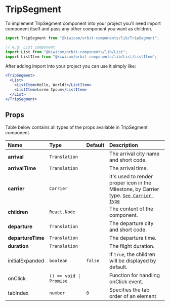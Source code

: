 # TripSegment

To implement TripSegment component into your project you'll need import component itself and pass any other component you want as children.

```jsx
import TripSegment from "@kiwicom/orbit-components/lib/TripSegment";

// e.g. List component
import List from "@kiwicom/orbit-components/lib/List";
import ListItem from "@kiwicom/orbit-components/lib/List/ListItem";
```

After adding import into your project you can use it simply like:

```jsx
<TripSegment>
  <List>
    <ListItem>Hello, World!</ListItem>
    <ListItem>Lorem Ipsum</ListItem>
  </List>
</TripSegment>
```

## Props

Table below contains all types of the props available in TripSegment component.

| Name              | Type                    | Default | Description                                                                                                                                                                           |
| :---------------- | :---------------------- | :------ | :------------------------------------------------------------------------------------------------------------------------------------------------------------------------------------ |
| **arrival**       | `Translation`           |         | The arrival city name and short code.                                                                                                                                                 |
| **arrivalTime**   | `Translation`           |         | The arrival time.                                                                                                                                                                     |
| **carrier**       | `Carrier`               |         | It's used to render proper icon in the Milestone, by Carrier type. [`See Carrier type`](https://github.com/kiwicom/orbit-components/tree/master/src/CarrierLogo#user-content-carrier) |
| **children**      | `React.Node`            |         | The content of the component.                                                                                                                                                         |
| **departure**     | `Translation`           |         | The departure city and short code.                                                                                                                                                    |
| **departureTime** | `Translation`           |         | The departure time.                                                                                                                                                                   |
| **duration**      | `Translation`           |         | The flight duration.                                                                                                                                                                  |
| initialExpanded   | `boolean`               | `false` | If `true`, the children will be displayed by default.                                                                                                                                 |
| onClick           | `() => void \| Promise` |         | Function for handling onClick event.                                                                                                                                                  |
| tabIndex          | `number`                | `0`     | Specifies the tab order of an element                                                                                                                                                 |
